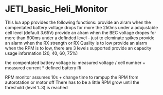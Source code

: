 # JETI_basic_Heli_Monitor

This lua app provides the following functions:
provide an alram when the compentated battery voltage drops for more the 250ms under a adujustable cell level (default 3.65V)
provide an alram when the BEC voltage dropes for more than 600ms under a definded level -  just to eleminate spikes
provide an alarm when the RX strength or RX Quality is to low
provide an alarm when the RPM is to low, there are 3 levels supported
provide an capacity usage information (20, 40, 60, 75%)

the compentated battery voltage is: measured voltage / cell number + measured current * defined battery Ri

RPM monitor assumes 10s + change time to rampup the RPM from autorotation or motor off
There has to be a little RPM grow until the threshold (level 1..3) is reached

